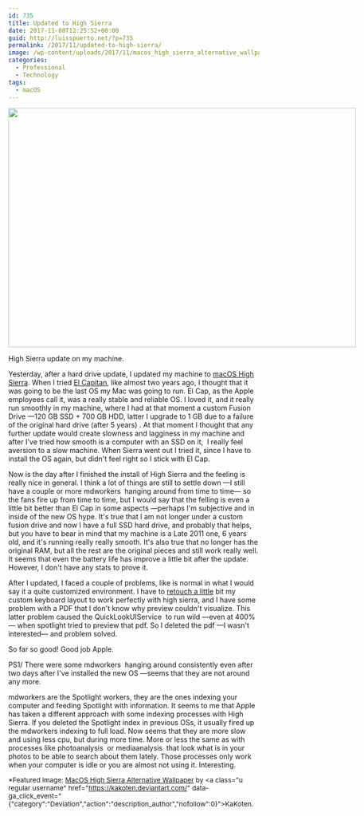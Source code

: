 ```yaml
---
id: 735
title: Updated to High Sierra
date: 2017-11-08T12:25:52+00:00
guid: http://luisspuerto.net/?p=735
permalink: /2017/11/updated-to-high-sierra/
image: /wp-content/uploads/2017/11/macos_high_sierra_alternative_wallpaper_by_kakoten-dbfgc6m.png
categories:
  - Professional
  - Technology
tags:
  - macOS
---
```

<div id="attachment_741" style="width: 708px" class="wp-caption alignnone">
  <a href="http://luisspuerto.net/wp-content/uploads/2017/11/Screen-Shot-2017-11-08-at-11.29.44.png"><img class="size-full wp-image-741" src="http://luisspuerto.net/wp-content/uploads/2017/11/Screen-Shot-2017-11-08-at-11.29.44.png" alt="" width="698" height="480" srcset="http://luisspuerto.net/wp-content/uploads/2017/11/Screen-Shot-2017-11-08-at-11.29.44.png 698w, http://luisspuerto.net/wp-content/uploads/2017/11/Screen-Shot-2017-11-08-at-11.29.44-300x206.png 300w, http://luisspuerto.net/wp-content/uploads/2017/11/Screen-Shot-2017-11-08-at-11.29.44-364x250.png 364w" sizes="(max-width: 698px) 100vw, 698px" /></a>

  <p class="wp-caption-text">
    High Sierra update on my machine.
  </p>
</div>

Yesterday, after a hard drive update, I updated my machine to [macOS High Sierra](https://www.apple.com/lae/macos/high-sierra/). When I tried [El Capitan](https://en.wikipedia.org/wiki/OS_X_El_Capitan), like almost two years ago, I thought that it was going to be the last OS my Mac was going to run. El Cap, as the Apple employees call it, was a really stable and reliable OS. I loved it, and it really run smoothly in my machine, where I had at that moment a custom Fusion Drive —120 GB SSD + 700 GB HDD, latter I upgrade to 1 GB due to a failure of the original hard drive (after 5 years) . At that moment I thought that any further update would create slowness and lagginess in my machine and after I've tried how smooth is a computer with an SSD on it,  I really feel aversion to a slow machine. When Sierra went out I tried it, since I have to install the OS again, but didn't feel right so I stick with El Cap.

Now is the day after I finished the install of High Sierra and the feeling is really nice in general. I think a lot of things are still to settle down —I still have a couple or more <span class="lang:sh highlight:0 decode:true crayon-inline ">mdworkers</span>  hanging around from time to time— so the fans fire up from time to time, but I would say that the felling is even a little bit better than El Cap in some aspects —perhaps I'm subjective and in inside of the new OS hype. It's true that I am not longer under a custom fusion drive and now I have a full SSD hard drive, and probably that helps, but you have to bear in mind that my machine is a Late 2011 one, 6 years old, and it's running really really smooth. It's also true that no longer has the original RAM, but all the rest are the original pieces and still work really well. It seems that even the battery life has improve a little bit after the update. However, I don't have any stats to prove it.

After I updated, I faced a couple of problems, like is normal in what I would say it a quite customized environment. I have to [retouch a little](https://apple.stackexchange.com/questions/300606/keyboard-layout-keeps-reverting-since-upgrade-to-high-sierra) bit my custom keyboard layout to work perfectly with high sierra, and I have some problem with a PDF that I don't know why preview couldn't visualize. This latter problem caused the <span class="lang:sh highlight:0 decode:true crayon-inline ">QuickLookUIService</span>  to run wild —even at 400%— when spotlight tried to preview that pdf. So I deleted the pdf —I wasn't interested— and problem solved.

So far so good! Good job Apple.

PS1/ There were some <span class="lang:sh highlight:0 decode:true crayon-inline ">mdworkers</span>  hanging around consistently even after two days after I've installed the new OS —seems that they are not around any more.

<span class="lang:sh highlight:0 decode:true crayon-inline">mdworkers</span> are the Spotlight workers, they are the ones indexing your computer and feeding Spotlight with information. It seems to me that Apple has taken a different approach with some indexing processes with High Sierra. If you deleted the Spotlight index in previous OSs, it usually fired up the mdworkers indexing to full load. Now seems that they are more slow and using less cpu, but during more time. More or less the same as with processes like <span class="lang:sh highlight:0 decode:true crayon-inline ">photoanalysis</span>  or <span class="lang:sh highlight:0 decode:true crayon-inline ">mediaanalysis</span>  that look what is in your photos to be able to search about them lately. Those processes only work when your computer is idle or you are almost not using it. Interesting.

<span style="font-size: 10pt;">*Featured Image: <a href="https://kakoten.deviantart.com/art/MacOS-High-Sierra-Alternative-Wallpaper-691084462">MacOS High Sierra Alternative Wallpaper</a> by <a class="u regular username" href="https://kakoten.deviantart.com/" data-ga_click_event="{"category":"Deviation","action":"description_author","nofollow":0}">KaKoten</a>. </span>
